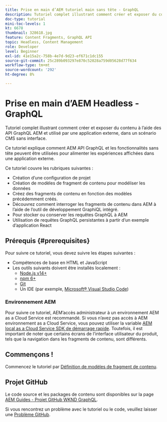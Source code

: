 ```yaml
---
title: Prise en main d’AEM tutoriel main sans tête - GraphQL
description: Tutoriel complet illustrant comment créer et exposer du contenu à l’aide des API GraphQL AEM.
doc-type: tutorial
mini-toc-levels: 1
kt: 6678
thumbnail: 328618.jpg
feature: Content Fragments, GraphQL API
topic: Headless, Content Management
role: Developer
level: Beginner
exl-id: 41e15a2c-758b-4e7d-9d23-ef671c1dc155
source-git-commit: 25c289b093297e870c52028a759d05628d77f634
workflow-type: tm+mt
source-wordcount: '292'
ht-degree: 8%

---
```


# Prise en main d’AEM Headless - GraphQL 

Tutoriel complet illustrant comment créer et exposer du contenu à l’aide des API GraphQL AEM et utilisé par une application externe, dans un scénario CMS sans interface.

Ce tutoriel explique comment AEM API GraphQL et les fonctionnalités sans tête peuvent être utilisées pour alimenter les expériences affichées dans une application externe.

Ce tutoriel couvre les rubriques suivantes :

* Création d’une configuration de projet
* Création de modèles de fragment de contenu pour modéliser les données
* Créez des fragments de contenu en fonction des modèles précédemment créés.
* Découvrez comment interroger les fragments de contenu dans AEM à l’aide de l’outil de développement GraphiQL intégré.
* Pour stocker ou conserver les requêtes GraphQL à AEM
* Utilisation de requêtes GraphQL persistantes à partir d’un exemple d’application React


## Prérequis {#prerequisites}

Pour suivre ce tutoriel, vous devez suivre les étapes suivantes :

* Compétences de base en HTML et JavaScript
* Les outils suivants doivent être installés localement :
   * [Node.js v14+](https://nodejs.org/en/)
   * [npm 6+](https://www.npmjs.com/)
   * [Git](https://git-scm.com/)
   * Un IDE (par exemple, [Microsoft® Visual Studio Code](https://code.visualstudio.com/))

### Environnement AEM

Pour suivre ce tutoriel, AEM’accès administrateur à un environnement AEM as a Cloud Service est recommandé. Si vous n’avez pas accès à AEM environnement as a Cloud Service, vous pouvez utiliser la variable [AEM local as a Cloud Service SDK de démarrage rapide](/help/cloud-service/local-development-environment/aem-runtime.md). Toutefois, il est important de noter que certains écrans de l’interface utilisateur du produit, tels que la navigation dans les fragments de contenu, sont différents.

## Commençons !

Commencez le tutoriel par [Définition de modèles de fragment de contenu](content-fragment-models.md).

## Projet GitHub

Le code source et les packages de contenu sont disponibles sur la page [AEM Guides - Projet GitHub WKND GraphQL](https://github.com/adobe/aem-guides-wknd-graphql).

Si vous rencontrez un problème avec le tutoriel ou le code, veuillez laisser une [Problème GitHub](https://github.com/adobe/aem-guides-wknd-graphql/issues).
